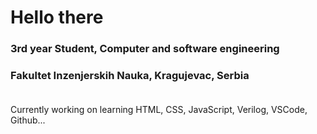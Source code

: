 # Hello there

### 3rd year Student, Computer and software engineering
### Fakultet Inzenjerskih Nauka, Kragujevac, Serbia <br><br>



Currently working on learning HTML, CSS, JavaScript, Verilog, VSCode, Github...
<!--
**Surivoje/Surivoje** is a ✨ _special_ ✨ repository because its `README.md` (this file) appears on your GitHub profile.

Here are some ideas to get you started:

- 🔭 I’m currently working on ...
- 🌱 I’m currently learning ...
- 👯 I’m looking to collaborate on ...
- 🤔 I’m looking for help with ...
- 💬 Ask me about ...
- 📫 How to reach me: ...
- 😄 Pronouns: ...
- ⚡ Fun fact: ...
-->
